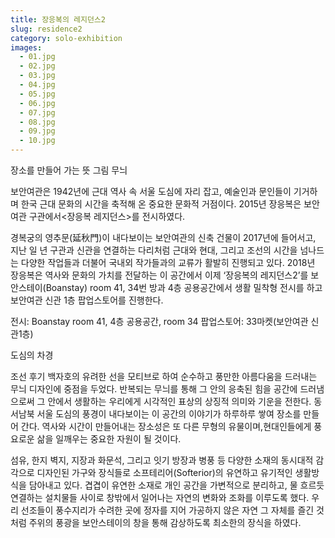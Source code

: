 ```yaml
---
title: 장응복의 레지던스2
slug: residence2
category: solo-exhibition
images:
  - 01.jpg
  - 02.jpg
  - 03.jpg
  - 04.jpg
  - 05.jpg
  - 06.jpg
  - 07.jpg
  - 08.jpg
  - 09.jpg
  - 10.jpg
---
```


장소를 만들어 가는 뜻 그림 무늬

보안여관은 1942년에 근대 역사 속 서울 도심에 자리 잡고, 예술인과 문인들이 기거하며 한국 근대 문화의 시간을 축적해 온 중요한 문화적 거점이다. 2015년 장응복은 보안여관 구관에서<장응복 레지던스>를 전시하였다.

경복궁의 영추문(延秋門)이 내다보이는 보안여관의 신축 건물이 2017년에 들어서고, 지난 일 년 구관과 신관을 연결하는 다리처럼 근대와 현대, 그리고 조선의 시간을 넘나드는 다양한 작업들과 더불어 국내외 작가들과의 교류가 활발히 진행되고 있다. 2018년 장응복은 역사와 문화의 가치를 전달하는 이 공간에서 이제 ‘장응복의 레지던스2’를 보안스테이(Boanstay) room 41, 34번 방과 4층 공용공간에서 생활 밀착형 전시를 하고 보안여관 신관 1층 팝업스토어를 진행한다.

전시: Boanstay room 41, 4층 공용공간, room 34
팝업스토어: 33마켓(보안여관 신관1층)

도심의 차경

조선 후기 백자호의 유려한 선을 모티브로 하여 순수하고 풍만한 아름다움을 드러내는 무늬 디자인에 중점을 두었다. 반복되는 무늬를 통해 그 안의 응축된 힘을 공간에 드러냄으로써 그 안에서 생활하는 우리에게 시각적인 표상의 상징적 의미와 기운을 전한다. 동서남북 서울 도심의 풍경이 내다보이는 이 공간의 이야기가 하루하루 쌓여 장소를 만들어 간다. 역사와 시간이 만들어내는 장소성은 또 다른 무형의 유물이며,현대인들에게 풍요로운 삶을 일깨우는 중요한 자원이 될 것이다.  

섬유, 한지 벽지, 지장과 화문석, 그리고 잇기 방장과 병풍 등 다양한 소재의 동시대적 감각으로 디자인된 가구와 장식들로 소프테리어(Softerior)의 유연하고 유기적인 생활방식을 담아내고 있다. 겹겹이 유연한 소재로 개인 공간을 가변적으로 분리하고, 물 흐르듯 연결하는 설치물들 사이로 창밖에서 일어나는 자연의 변화와 조화를 이루도록 했다. 우리 선조들이 풍수지리가 수려한 곳에 정자를 지어 가공하지 않은 자연 그 자체를 즐긴 것처럼 주위의 풍광을 보안스테이의 창을 통해 감상하도록 최소한의 장식을 하였다.
